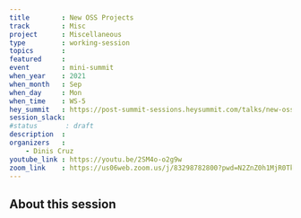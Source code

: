 ```yaml
---
title        : New OSS Projects
track        : Misc
project      : Miscellaneous
type         : working-session
topics       :
featured     :
event        : mini-summit
when_year    : 2021
when_month   : Sep
when_day     : Mon
when_time    : WS-5
hey_summit   : https://post-summit-sessions.heysummit.com/talks/new-oss-projects/
session_slack:
#status       : draft
description  :
organizers   :
    - Dinis Cruz
youtube_link : https://youtu.be/2SM4o-o2g9w 
zoom_link    : https://us06web.zoom.us/j/83298782800?pwd=N2ZnZ0h1MjR0TkFmMTd1QzdmSnZEdz09
---
```


## About this session

